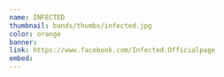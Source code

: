 ```yaml
---
name: INFECTED
thumbnail: bands/thumbs/infected.jpg
color: orange
banner:
link: https://www.facebook.com/Infected.Officialpage
embed:
---
```

